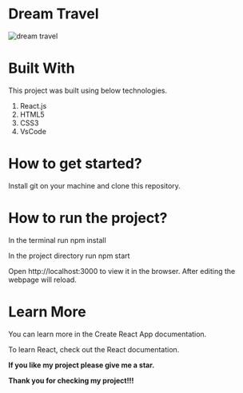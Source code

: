 # Dream Travel

![dream travel](https://user-images.githubusercontent.com/79240706/129153524-6dfd91b4-1c28-468f-9e71-b19ef3a9698c.PNG)

# Built With

This project was built using below technologies.

1. React.js
2. HTML5
3. CSS3
4. VsCode

# How to get started?

Install git on your machine and clone this repository.

# How to run the project?

In the terminal run npm install

In the project directory run npm start

Open http://localhost:3000 to view it in the browser. After editing the webpage will reload.

# Learn More

You can learn more in the Create React App documentation.

To learn React, check out the React documentation.

**If you like my project please give me a star.**

**Thank you for checking my project!!!**
